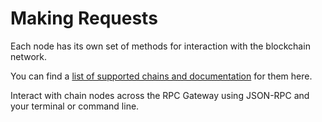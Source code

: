 # Making Requests

Each node has its own set of methods for interaction with the blockchain network.

You can find a [list of supported chains and documentation](../../resources/articles/supported-chains.md) for them here.

Interact with chain nodes across the RPC Gateway using JSON-RPC and your terminal or command line.

###
